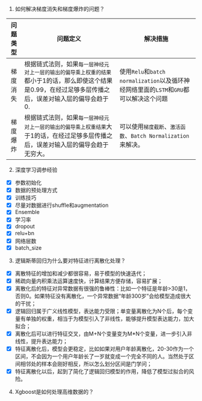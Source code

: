 1. 如何解决梯度消失和梯度爆炸的问题？

|问题类型|问题定义|解决措施|
|:--------:|--------|--------|
|梯度消失|根据链式法则，如果`每一层神经元对上一层的输出的偏导乘上权重的结果`都小于1的话，那么即使这个结果是0.99，在经过足够多层传播之后，误差对输入层的偏导会趋于0.|使用`Relu`和`batch normalization`以及循环神经网络里面的`LSTM`和`GRU`都可以解决这个问题|
|梯度爆炸|根据链式法则，如果`每一层神经元对上一层的输出的偏导乘上权重结果`大于1的话，在经过足够多层传播之后，误差对输入层的偏导会趋于无穷大。|可以使用`梯度截断`、`激活函数`、`Batch Normalization`来解决。|

2. 深度学习调参经验
 - [x] 参数初始化
 - [x] 数据的预处理方式
 - [x] 训练技巧
 - [x] 尽量对数据进行shuffle和augmentation
 - [x] Ensemble
 - [x] 学习率
 - [x] dropout
 - [x] relu+bn
 - [x] 网络层数
 - [x] batch_size
 
3. 逻辑斯蒂回归为什么要对特征进行离散化处理？
  - [x] 离散特征的增加和减少都很容易，易于模型的快速迭代；
  - [x] 稀疏向量内积乘法运算速度快，计算结果方便存储，容易扩展；
  - [x] 离散化后的特征对异常数据有很强的鲁棒性：比如一个特征是年龄>30是1，否则0。如果特征没有离散化，一个异常数据“年龄300岁”会给模型造成很大的干扰；
  - [x] 逻辑回归属于广义线性模型，表达能力受限；单变量离散化为N个后，每个变量有单独的权重，相当于为模型引入了非线性，能够提升模型表达能力，加大拟合；
  - [x] 离散化后可以进行特征交叉，由M+N个变量变为M*N个变量，进一步引入非线性，提升表达能力；
  - [x] 特征离散化后，模型会更稳定，比如如果对用户年龄离散化，20-30作为一个区间，不会因为一个用户年龄长了一岁就变成一个完全不同的人。当然处于区间相邻处的样本会刚好相反，所以怎么划分区间是门学问；
  - [x] 特征离散化以后，起到了简化了逻辑回归模型的作用，降低了模型过拟合的风险。
  
4. Xgboost是如何处理高维数据的？
